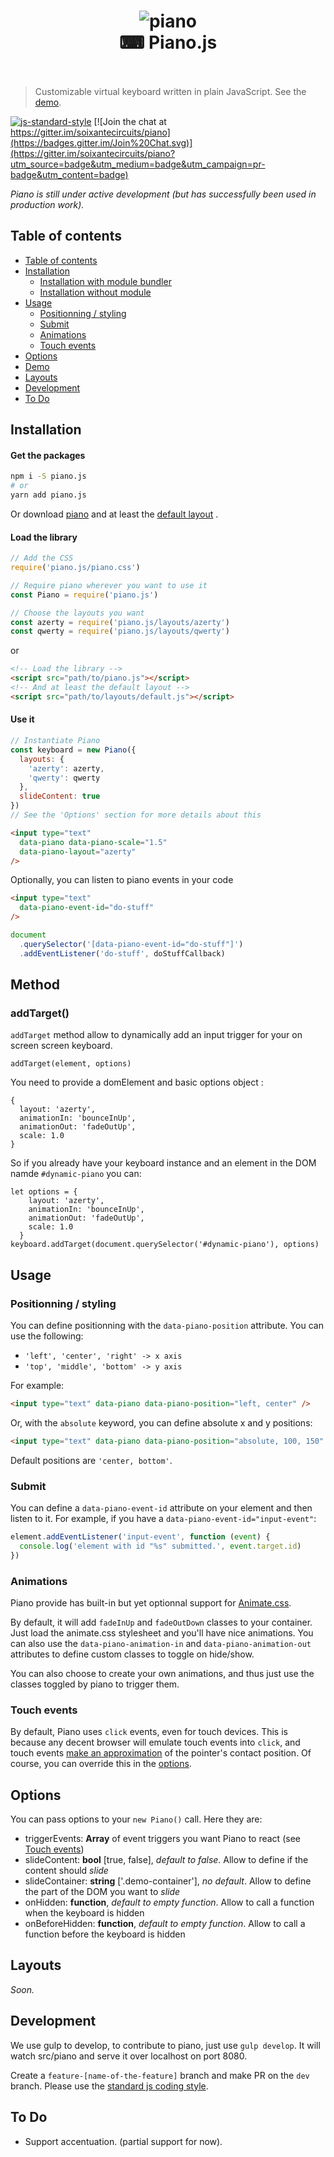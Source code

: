 <h1 align="center">
  <img src="https://rawgit.com/soixantecircuits/piano/master/piano-icon.png" alt="piano">
  <br>
  ⌨ Piano.js
  <br><br>
</h1>


> Customizable virtual keyboard written in plain JavaScript. See the [demo](http://soixantecircuits.github.io/piano).


[![js-standard-style](https://img.shields.io/badge/code%20style-standard-brightgreen.svg)](http://standardjs.com/)
[![Join the chat at https://gitter.im/soixantecircuits/piano](https://badges.gitter.im/Join%20Chat.svg)](https://gitter.im/soixantecircuits/piano?utm_source=badge&utm_medium=badge&utm_campaign=pr-badge&utm_content=badge)

*Piano is still under active development (but has successfully been used in production work).*

## Table of contents

<!-- TOC depthFrom:2 depthTo:6 withLinks:1 updateOnSave:1 orderedList:0 -->

- [Table of contents](#table-of-contents)
- [Installation](#installation)
	- [Installation with module bundler](#installation-with-module-bundler)
	- [Installation without module](#installation-without-webpack)
- [Usage](#usage)
	- [Positionning / styling](#positionning-styling)
	- [Submit](#submit)
	- [Animations](#animations)
	- [Touch events](#touch-events)
- [Options](#options)
- [Demo](#demo)
- [Layouts](#layouts)
- [Development](#development)
- [To Do](#to-do)

<!-- /TOC -->


## Installation

#### Get the packages

```bash
npm i -S piano.js
# or
yarn add piano.js
```

Or download [piano](piano.js) and at least the [default layout](layouts/default.js) .

#### Load the library

```js
// Add the CSS
require('piano.js/piano.css')

// Require piano wherever you want to use it
const Piano = require('piano.js')

// Choose the layouts you want
const azerty = require('piano.js/layouts/azerty')
const qwerty = require('piano.js/layouts/qwerty')
```

or

```html
<!-- Load the library -->
<script src="path/to/piano.js"></script>
<!-- And at least the default layout -->
<script src="path/to/layouts/default.js"></script>
```

#### Use it

```js
// Instantiate Piano
const keyboard = new Piano({
  layouts: {
    'azerty': azerty,
    'qwerty': qwerty
  },
  slideContent: true
})
// See the 'Options' section for more details about this
```

```html
<input type="text"
  data-piano data-piano-scale="1.5"
  data-piano-layout="azerty"
/>
```

Optionally, you can listen to piano events in your code

```html
<input type="text"
  data-piano-event-id="do-stuff"
/>
```

```js
document
  .querySelector('[data-piano-event-id="do-stuff"]')
  .addEventListener('do-stuff', doStuffCallback)
```

## Method 

### addTarget()

`addTarget` method allow to dynamically add an input trigger for your on screen screen keyboard.

```
addTarget(element, options)
```

You need to provide a domElement and basic options object : 

```
{
  layout: 'azerty',
  animationIn: 'bounceInUp',
  animationOut: 'fadeOutUp',
  scale: 1.0
}
```

So if you already have your keyboard instance and an element in the DOM namde `#dynamic-piano` you can:

```
let options = {
    layout: 'azerty',
    animationIn: 'bounceInUp',
    animationOut: 'fadeOutUp',
    scale: 1.0
  }
keyboard.addTarget(document.querySelector('#dynamic-piano'), options)
```


## Usage

### Positionning / styling

You can define positionning with the `data-piano-position` attribute. You can use the following:
- `'left', 'center', 'right' -> x axis`
- `'top', 'middle', 'bottom' -> y axis`

For example:
```html
<input type="text" data-piano data-piano-position="left, center" />
```

Or, with the `absolute` keyword, you can define absolute x and y positions:
```html
<input type="text" data-piano data-piano-position="absolute, 100, 150" />
```

Default positions are `'center, bottom'`.


### Submit

You can define a `data-piano-event-id` attribute on your element and then listen to it.
For example, if you have a `data-piano-event-id="input-event"`:

```js
element.addEventListener('input-event', function (event) {
  console.log('element with id "%s" submitted.', event.target.id)
})
```


### Animations

Piano provide has built-in but yet optionnal support for [Animate.css](https://daneden.github.io/animate.css/).

By default, it will add `fadeInUp` and `fadeOutDown` classes to your container. Just load the animate.css stylesheet and you'll have nice animations. You can also use the `data-piano-animation-in` and `data-piano-animation-out` attributes to define custom classes to toggle on hide/show.

You can also choose to create your own animations, and thus just use the classes toggled by piano to trigger them.


### Touch events

By default, Piano uses `click` events, even for touch devices. This is because any decent browser will emulate touch events into `click`, and touch events [make an approximation](https://developer.mozilla.org/en-US/docs/Web/API/PointerEvent/height) of the pointer's contact position. Of course, you can override this in the [options](#options).

## Options

You can pass options to your `new Piano()` call. Here they are:
- triggerEvents: **Array** of event triggers you want Piano to react (see [Touch events](#touch-events))
- slideContent: **bool** [true, false], _default to false_. Allow to define if the content should _slide_
- slideContainer: **string** ['.demo-container'], _no default_. Allow to define the part of the DOM you want to _slide_
- onHidden: **function**, _default to empty function_. Allow to call a function when the keyboard is hidden
- onBeforeHidden: **function**, _default to empty function_. Allow to call a function before the keyboard is hidden

## Layouts
*Soon.*

## Development
We use gulp to develop, to contribute to piano, just use `gulp develop`. It will watch src/piano and serve it over localhost on port 8080.

Create a `feature-[name-of-the-feature]` branch and make PR on the `dev` branch. Please use the [standard js coding style](https://github.com/feross/standard).

## To Do
- Support accentuation. (partial support for now).
